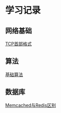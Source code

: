 # 学习记录

## 网络基础

[TCP首部格式](https://github.com/itcuihao/blog/issues/1)

## 算法
[基础算法](https://github.com/itcuihao/blog/issues/2)

## 数据库
[Memcached与Redis区别](https://github.com/itcuihao/blog/issues/3)
